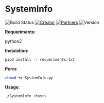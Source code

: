# SystemInfo
![Build Status](https://img.shields.io/badge/Maintained%3F-yes-green.svg) 
[![Creator](https://img.shields.io/badge/Creator-BlaZzes10-blue)](https://github.com/BlaZzes10)
[![Partners](https://img.shields.io/badge/Partners-1-red)](https://github.com/BlaZzes10/python/graphs/contributors)
![Version](https://img.shields.io/badge/version-1.0-brightgreen)

**Requeriments:** 

python3

**Instalation:**
```bash
pip3 install -r requeriments.txt
```  

**Perm:**
```bash
chmod +x SystemInfo.py
```  

**Usage:**
```bash
./SystemInfo <host>
```  

